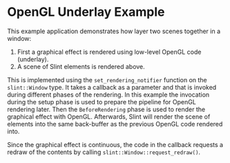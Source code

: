 # OpenGL Underlay Example

This example application demonstrates how layer two scenes together in a window:

1. First a graphical effect is rendered using low-level OpenGL code (underlay).
2. A scene of Slint elements is rendered above.

This is implemented using the `set_rendering_notifier` function on the `slint::Window` type. It takes a callback as a parameter and that is invoked during different phases of the rendering. In this example the invocation during the setup phase is used to prepare the pipeline for OpenGL rendering later. Then the `BeforeRendering` phase is used to render the graphical effect with OpenGL. Afterwards, Slint will render the scene of elements into the same back-buffer as the previous OpenGL code rendered into.

Since the graphical effect is continuous, the code in the callback requests a redraw of the contents by calling `slint::Window::request_redraw()`.
